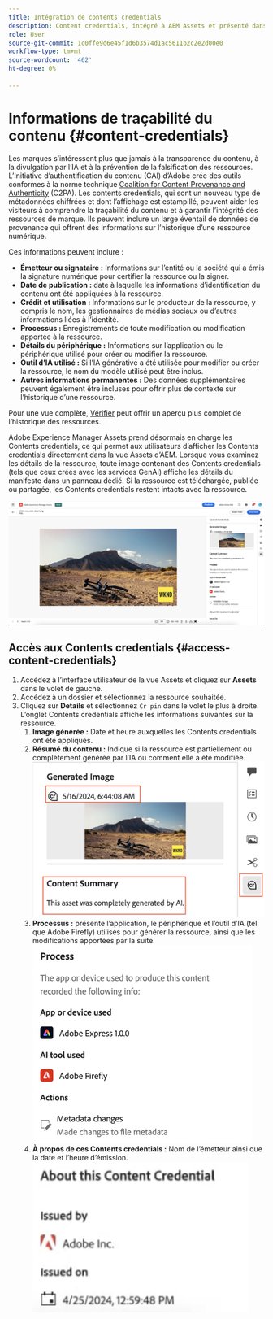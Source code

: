 ```yaml
---
title: Intégration de contents credentials
description: Content credentials, intégré à AEM Assets et présenté dans la vue Assets, peut fournir un contexte dans l’historique d’une ressource, y compris la manière dont elle a été créée et qui a été impliqué dans sa création. Tout comme une étiquette nutritionnelle pour les contenus numériques, les Contents credentials peuvent contribuer à accroître la transparence et à établir la confiance avec les publics.
role: User
source-git-commit: 1c0ffe9d6e45f1d6b3574d1ac5611b2c2e2d00e0
workflow-type: tm+mt
source-wordcount: '462'
ht-degree: 0%

---
```



# Informations de traçabilité du contenu {#content-credentials}

Les marques s’intéressent plus que jamais à la transparence du contenu, à la divulgation par l’IA et à la prévention de la falsification des ressources. L’Initiative d’authentification du contenu (CAI) d’Adobe crée des outils conformes à la norme technique [Coalition for Content Provenance and Authenticity](https://c2pa.org/specifications/specifications/1.1/specs/C2PA_Specification.html#_trust_model) (C2PA). Les contents credentials, qui sont un nouveau type de métadonnées chiffrées et dont l’affichage est estampillé, peuvent aider les visiteurs à comprendre la traçabilité du contenu et à garantir l’intégrité des ressources de marque. Ils peuvent inclure un large éventail de données de provenance qui offrent des informations sur l’historique d’une ressource numérique.

Ces informations peuvent inclure :

* **Émetteur ou signataire :** Informations sur l’entité ou la société qui a émis la signature numérique pour certifier la ressource ou la signer.
* **Date de publication :** date à laquelle les informations d’identification du contenu ont été appliquées à la ressource.
* **Crédit et utilisation :** Informations sur le producteur de la ressource, y compris le nom, les gestionnaires de médias sociaux ou d’autres informations liées à l’identité.
* **Processus :** Enregistrements de toute modification ou modification apportée à la ressource.
* **Détails du périphérique :** Informations sur l’application ou le périphérique utilisé pour créer ou modifier la ressource.
* **Outil d’IA utilisé :** Si l’IA générative a été utilisée pour modifier ou créer la ressource, le nom du modèle utilisé peut être inclus.
* **Autres informations permanentes :** Des données supplémentaires peuvent également être incluses pour offrir plus de contexte sur l’historique d’une ressource.

Pour une vue complète, [Vérifier](https://contentcredentials.org/verify) peut offrir un aperçu plus complet de l’historique des ressources.

Adobe Experience Manager Assets prend désormais en charge les Contents credentials, ce qui permet aux utilisateurs d’afficher les Contents credentials directement dans la vue Assets d’AEM. Lorsque vous examinez les détails de la ressource, toute image contenant des Contents credentials (tels que ceux créés avec les services GenAI) affiche les détails du manifeste dans un panneau dédié. Si la ressource est téléchargée, publiée ou partagée, les Contents credentials restent intacts avec la ressource.

![ressources](/help/assets/assets/content-credentials.png)

## Accès aux Contents credentials {#access-content-credentials}

1. Accédez à l’interface utilisateur de la vue Assets et cliquez sur **Assets** dans le volet de gauche.
1. Accédez à un dossier et sélectionnez la ressource souhaitée.
1. Cliquez sur **Details** et sélectionnez `Cr pin` dans le volet le plus à droite. L’onglet Contents credentials affiche les informations suivantes sur la ressource.
   1. **Image générée :** Date et heure auxquelles les Contents credentials ont été appliqués.
   1. **Résumé du contenu :** Indique si la ressource est partiellement ou complètement générée par l’IA ou comment elle a été modifiée.
      ![contents credentials](/help/assets/assets/content-credentials1.png)
   1. **Processus :** présente l’application, le périphérique et l’outil d’IA (tel que Adobe Firefly) utilisés pour générer la ressource, ainsi que les modifications apportées par la suite.
      ![process](/help/assets/assets/CR-Process.png)
   1. **À propos de ces Contents credentials :** Nom de l’émetteur ainsi que la date et l’heure d’émission.
      ![issuer](/help/assets/assets/CR-issuer.png)
